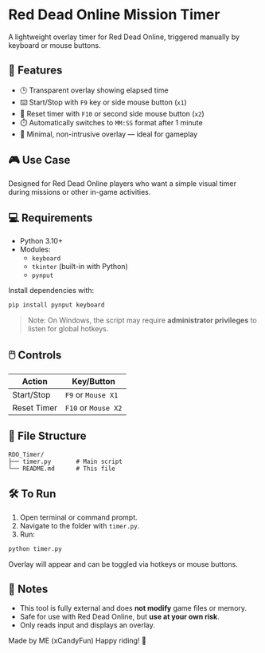 # Red Dead Online Mission Timer

A lightweight overlay timer for Red Dead Online, triggered manually by keyboard or mouse buttons.

## 🚀 Features

- 🕒 Transparent overlay showing elapsed time
- ⌨️ Start/Stop with `F9` key or side mouse button (`x1`)
- 🔁 Reset timer with `F10` or second side mouse button (`x2`)
- ⏱️ Automatically switches to `MM:SS` format after 1 minute
- 🔧 Minimal, non-intrusive overlay — ideal for gameplay

## 🎮 Use Case

Designed for Red Dead Online players who want a simple visual timer during missions or other in-game activities.

## 💻 Requirements

- Python 3.10+
- Modules:
  - `keyboard`
  - `tkinter` (built-in with Python)
  - `pynput`

Install dependencies with:

```bash
pip install pynput keyboard
```

> Note: On Windows, the script may require **administrator privileges** to listen for global hotkeys.

## 🖱️ Controls

| Action         | Key/Button         |
|----------------|--------------------|
| Start/Stop     | `F9` or `Mouse X1` |
| Reset Timer    | `F10` or `Mouse X2` |

## 📁 File Structure

```
RDO_Timer/
├── timer.py       # Main script
└── README.md      # This file
```

## 🛠️ To Run

1. Open terminal or command prompt.
2. Navigate to the folder with `timer.py`.
3. Run:

```bash
python timer.py
```

Overlay will appear and can be toggled via hotkeys or mouse buttons.

## 🔐 Notes

- This tool is fully external and does **not modify** game files or memory.
- Safe for use with Red Dead Online, but **use at your own risk**.
- Only reads input and displays an overlay.

Made by ME (xCandyFun)
Happy riding! 🤠
